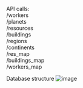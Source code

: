 API calls:\
/workers\
/planets\
/resources\
/buildings\
/regions\
/continents\
/res_map\
/buildings_map\
/workers_map

Database structure
![image](https://user-images.githubusercontent.com/30046232/185915998-966cdbed-11b2-4665-88c6-185b2fa2e3d8.png)
